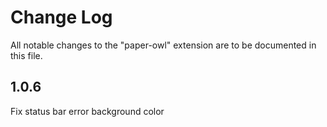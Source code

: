 # Change Log

All notable changes to the "paper-owl" extension are to be documented in this file.

## 1.0.6

Fix status bar error background color
